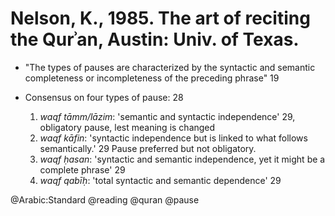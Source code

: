 # Nelson, K., 1985. The art of reciting the Qurʾan, Austin: Univ. of Texas.

- "The types of pauses are characterized by the syntactic and semantic completeness or incompleteness of the preceding phrase" 19

- Consensus on four types of pause: 28
  1. *waqf tāmm/lāzim*: 'semantic and syntactic independence' 29, obligatory pause, lest meaning is changed
  2. *waqf kāfin*: 'syntactic independence but is linked to what follows semantically.' 29 Pause preferred but not obligatory. 
  3. *waqf ḥasan*: 'syntactic and semantic independence, yet it might be a complete phrase' 29
  4. *waqf qabīḥ*: 'total syntactic and semantic dependence' 29 

@Arabic:Standard
@reading
@quran
@pause
